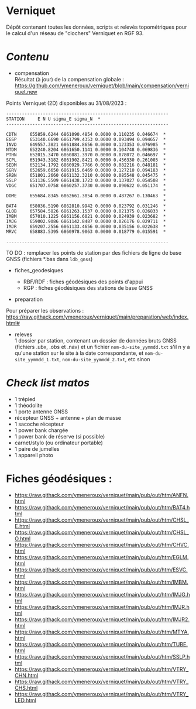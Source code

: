 # Verniquet

Dépôt contenant toutes les données, scripts et relevés topométriques pour le calcul d'un réseau de "clochers" Verniquet en RGF 93.

# _Contenu_

* compensation <br/>
Résultat (à jour) de la compensation globale :<br/>
https://github.com/ymeneroux/verniquet/blob/main/compensation/verniquet.new

Points Verniquet (2D) disponibles au 31/08/2023 : <br/>

``--------------------------------------------------------------``<br/>
``STATION     E N U sigma_E sigma_N  *``<br/>
``--------------------------------------------------------------``<br/>

`` CDTN     655859.6244 6861090.4854 0.0000 0.110235 0.046674  * ``<br/>
`` EGSP     653140.6690 6861799.4353 0.0000 0.093494 0.094657  * ``<br/>
`` INVD     649557.3821 6861884.8656 0.0000 0.123353 0.076985  * ``<br/>
`` NTDM     652240.8204 6861650.1141 0.0000 0.104748 0.069836  * ``<br/>
`` PTHN     652015.3470 6860881.3970 0.0000 0.078072 0.046697  * ``<br/>
`` SCPL     651943.3182 6861902.8421 0.0000 0.456330 0.261003  * ``<br/>
`` SEDM     652134.1792 6860929.7766 0.0000 0.082216 0.048181  * ``<br/>
`` SGRV     652659.6650 6861915.6469 0.0000 0.127210 0.094183  * ``<br/>
`` SRBN     651801.2660 6861132.3210 0.0000 0.085548 0.045475  * ``<br/>
`` SSLP     651136.5509 6861438.1723 0.0000 0.137027 0.054508  * ``<br/>
`` VDGC     651707.0758 6860257.3730 0.0000 0.090622 0.051174  * ``<br/>
``	 														   * ``<br/>
`` DOME     655684.8345 6862661.3854 0.0000 0.487267 0.130463  * ``<br/>
`` 														       * ``<br/>
`` BAT4     658036.5190 6862810.9942 0.0000 0.023792 0.031246  * ``<br/>
`` GLOB     657584.5826 6861263.1537 0.0000 0.021375 0.026833  * ``<br/>
`` IMBM     657010.1225 6861156.6021 0.0000 0.024939 0.023682  * ``<br/>
`` IMJG     659002.9086 6861142.8487 0.0000 0.026176 0.029711  * ``<br/>
`` IMJR     659207.2556 6861133.4656 0.0000 0.035156 0.022638  * ``<br/>
`` MRVC     658883.5395 6860978.9063 0.0000 0.018779 0.015591  * ``<br/>
 
``--------------------------------------------------------------``<br/>


TO DO : remplacer les points de station par des fichiers de ligne de base GNSS (fichiers *.bas dans ``ldb_gnss``)

* fiches_geodesiques
    * RBF/RDF : fiches géodésiques des points d'appui
    * RGP : fiches géodésiques des stations de base GNSS

* preparation

Pour préparer les observations : <br/>
https://raw.githack.com/ymeneroux/verniquet/main/preparation/web/index.html#

* releves<br/>
1 dossier par station, contenant un dossier de données bruts GNSS (fichiers .ubx, .obs et .nav) et un fichier ``nom-du-site_yymmdd.txt`` s'il n y a qu'une station sur le site à la date correspondante, et ``nom-du-site_yymmdd_1.txt``, ``nom-du-site_yymmdd_2.txt``, etc sinon

# _Check list matos_
* 1 trépied
* 1 théodolite
* 1 porte antenne GNSS
* récepteur GNSS + antenne + plan de masse
* 1 sacoche récepteur
* 1 power bank chargée
* 1 power bank de réserve (si possible)
* carnet/stylo (ou ordinateur portable)
* 1 paire de jumelles
* 1 appareil photo


# Fiches géodésiques :

* https://raw.githack.com/ymeneroux/verniquet/main/pub/out/htm/ANFN.html
* https://raw.githack.com/ymeneroux/verniquet/main/pub/out/htm/BAT4.html
* https://raw.githack.com/ymeneroux/verniquet/main/pub/out/htm/CHSL_E.html
* https://raw.githack.com/ymeneroux/verniquet/main/pub/out/htm/CHSL_O.html
* https://raw.githack.com/ymeneroux/verniquet/main/pub/out/htm/CHVC.html
* https://raw.githack.com/ymeneroux/verniquet/main/pub/out/htm/EGLM.html
* https://raw.githack.com/ymeneroux/verniquet/main/pub/out/htm/ESVC.html
* https://raw.githack.com/ymeneroux/verniquet/main/pub/out/htm/IMBM.html
* https://raw.githack.com/ymeneroux/verniquet/main/pub/out/htm/IMJG.html
* https://raw.githack.com/ymeneroux/verniquet/main/pub/out/htm/IMJR.html
* https://raw.githack.com/ymeneroux/verniquet/main/pub/out/htm/IMJR2.html
* https://raw.githack.com/ymeneroux/verniquet/main/pub/out/htm/MTYA.html
* https://raw.githack.com/ymeneroux/verniquet/main/pub/out/htm/TUBE.html
* https://raw.githack.com/ymeneroux/verniquet/main/pub/out/htm/SSLP.html
* https://raw.githack.com/ymeneroux/verniquet/main/pub/out/htm/VTRY_CHN.html
* https://raw.githack.com/ymeneroux/verniquet/main/pub/out/htm/VTRY_CHS.html
* https://raw.githack.com/ymeneroux/verniquet/main/pub/out/htm/VTRY_LED.html
